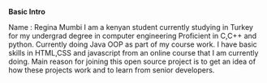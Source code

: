 **Basic Intro**

Name : Regina Mumbi 
I am a kenyan student currently studying in Turkey for my undergrad degree in computer engineering
Proficient in C,C++ and python.
Currently doing Java OOP as part of my course work.
I have basic skills in HTML,CSS and javascript from an online course that I am currently doing.
Main reason for joining this open source project is to get an idea of how these projects work and to learn from senior developers.
